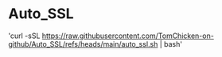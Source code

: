 # Auto_SSL

'curl -sSL https://raw.githubusercontent.com/TomChicken-on-github/Auto_SSL/refs/heads/main/auto_ssl.sh | bash'
